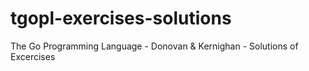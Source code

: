 # tgopl-exercises-solutions
The Go Programming Language - Donovan &amp; Kernighan - Solutions of Excercises
